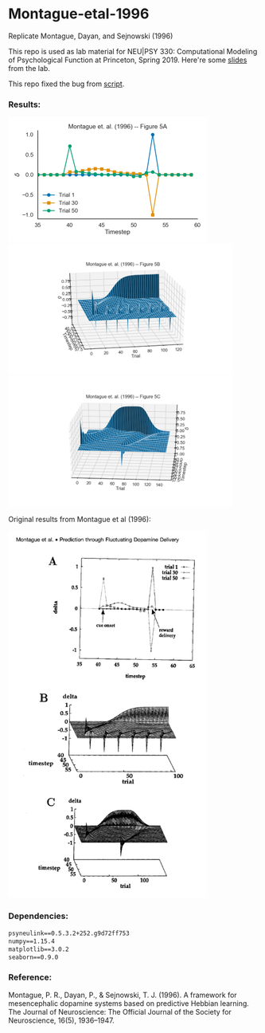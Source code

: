 # Montague-etal-1996

Replicate Montague, Dayan, and Sejnowski (1996)

This repo is used as lab material for NEU|PSY 330: Computational Modeling of Psychological Function at Princeton, Spring 2019. Here're some <a href="https://docs.google.com/presentation/d/1FZzoebdkT6g103CbYOA87Hz_CUIdjs37wVu7TB2E4RA/edit?usp=sharing">slides</a> from the lab. 

This repo fixed the bug from <a href="https://github.com/PrincetonUniversity/PsyNeuLink/blob/master/Scripts/Models/MontagueDayanSejnowski96.py">script</a>. 



### Results: 

<img src="https://github.com/qihongl/Montague-etal-1996/blob/master/figs/fig5a.png" width="400">
<img src="https://github.com/qihongl/Montague-etal-1996/blob/master/figs/fig5b.png" width="450">
<img src="https://github.com/qihongl/Montague-etal-1996/blob/master/figs/fig5c.png" width="450">

Original results from Montague et al (1996):

<img src="https://github.com/qihongl/Montague-etal-1996/blob/master/figs/original-fig5.png" width="400">


### Dependencies: 

```
psyneulink==0.5.3.2+252.g9d72ff753
numpy==1.15.4
matplotlib==3.0.2
seaborn==0.9.0
```

### Reference: 
Montague, P. R., Dayan, P., & Sejnowski, T. J. (1996). A framework for mesencephalic dopamine systems based on predictive Hebbian learning. The Journal of Neuroscience: The Official Journal of the Society for Neuroscience, 16(5), 1936–1947.
